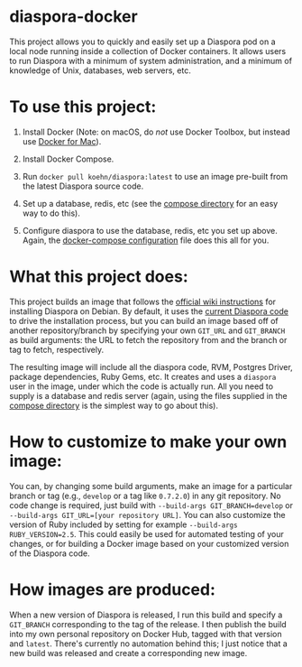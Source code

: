 # diaspora-docker

This project allows you to quickly and easily set up a Diaspora pod on a local
node running inside a collection of Docker containers. It allows users to run
Diaspora with a minimum of system administration, and a minimum of knowledge
of Unix, databases, web servers, etc. 

# To use this project:

1. Install Docker (Note: on macOS, do *not* use Docker Toolbox, but 
instead use [Docker for Mac](https://docs.docker.com/docker-for-mac/docker-toolbox/#/the-docker-for-mac-environment)).

2. Install Docker Compose. 

3. Run `docker pull koehn/diaspora:latest` to use an image pre-built from the latest Diaspora source code. 

4. Set up a database, redis, etc (see the [compose directory](https://gitlab.koehn.com/bkoehn/diaspora-docker/tree/master/compose) for an easy way to do this). 

5. Configure diaspora to use the database, redis, etc you set up above. Again, the [docker-compose configuration](https://gitlab.koehn.com/bkoehn/diaspora-docker/tree/master/compose) file does this all for you. 

# What this project does:

This project builds an image that follows the [official wiki instructions](https://wiki.diasporafoundation.org/Installation/Debian/Jessie)
for installing Diaspora on Debian. By default, it uses the [current Diaspora code](https://github.com/diaspora/diaspora/tree/master)
to drive the installation process, but you can build an image based off of another 
repository/branch by specifying your own `GIT_URL` and `GIT_BRANCH` as build arguments: 
the URL to fetch the repository from and the branch or tag to fetch, respectively. 

The resulting image will include all the diaspora code, RVM, Postgres Driver, package dependencies, 
Ruby Gems, etc. It creates and uses a `diaspora` user in the image, under which the
code is actually run. All you need to supply is a database and redis server (again,
using the files supplied in the [compose directory](https://gitlab.koehn.com/bkoehn/diaspora-docker/tree/master/compose)
is the simplest way to go about this). 

# How to customize to make your own image:

You can, by changing some build arguments, make an image for a particular branch or tag
(e.g., `develop` or a tag like `0.7.2.0`) in any git repository. No code change is required, just
build with `--build-args GIT_BRANCH=develop` or `--build-args GIT_URL=[your repository URL]`.
You can also customize the version of Ruby included by setting
for example  `--build-args RUBY_VERSION=2.5`. This could easily be used for automated
testing of your changes, or for building a Docker image based on your customized version
of the Diaspora code. 

# How images are produced:

When a new version of Diaspora is released, I run this build and specify a `GIT_BRANCH` 
corresponding to the tag of the release. I then publish the build into my own personal
repository on Docker Hub, tagged with that version and `latest`. There's currently no 
automation behind this; I just notice that a new build was released and create a corresponding
new image. 
